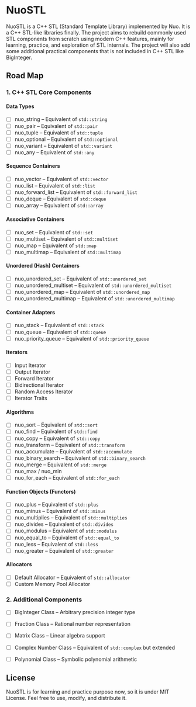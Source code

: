 # NuoSTL

NuoSTL is a C++ STL (Standard Template Library) implemented by Nuo. It is a C++ STL-like libraries finally.
The project aims to rebuild commonly used STL components from scratch using modern C++ features, mainly for learning, practice, and exploration of STL internals.
The project will also add some additional practical components that is not included in C++ STL like BigInteger.

## Road Map

### 1. C++ STL Core Components

#### Data Types
- [ ] nuo_string – Equivalent of `std::string`
- [ ] nuo_pair – Equivalent of `std::pair`
- [ ] nuo_tuple – Equivalent of `std::tuple`
- [ ] nuo_optional – Equivalent of `std::optional`
- [ ] nuo_variant – Equivalent of `std::variant`
- [ ] nuo_any – Equivalent of `std::any`

#### Sequence Containers
- [ ] nuo_vector – Equivalent of `std::vector`
- [ ] nuo_list – Equivalent of `std::list`
- [ ] nuo_forward_list – Equivalent of `std::forward_list`
- [ ] nuo_deque – Equivalent of `std::deque`
- [ ] nuo_array – Equivalent of `std::array`

#### Associative Containers
- [ ] nuo_set – Equivalent of `std::set`
- [ ] nuo_multiset – Equivalent of `std::multiset`
- [ ] nuo_map – Equivalent of `std::map`
- [ ] nuo_multimap – Equivalent of `std::multimap`

#### Unordered (Hash) Containers
- [ ] nuo_unordered_set – Equivalent of `std::unordered_set`
- [ ] nuo_unordered_multiset – Equivalent of `std::unordered_multiset`
- [ ] nuo_unordered_map – Equivalent of `std::unordered_map`
- [ ] nuo_unordered_multimap – Equivalent of `std::unordered_multimap`

#### Container Adapters
- [ ] nuo_stack – Equivalent of `std::stack`
- [ ] nuo_queue – Equivalent of `std::queue`
- [ ] nuo_priority_queue – Equivalent of `std::priority_queue`

#### Iterators
- [ ] Input Iterator
- [ ] Output Iterator
- [ ] Forward Iterator
- [ ] Bidirectional Iterator
- [ ] Random Access Iterator
- [ ] Iterator Traits

#### Algorithms
- [ ] nuo_sort – Equivalent of `std::sort`
- [ ] nuo_find – Equivalent of `std::find`
- [ ] nuo_copy – Equivalent of `std::copy`
- [ ] nuo_transform – Equivalent of `std::transform`
- [ ] nuo_accumulate – Equivalent of `std::accumulate`
- [ ] nuo_binary_search – Equivalent of `std::binary_search`
- [ ] nuo_merge – Equivalent of `std::merge`
- [ ] nuo_max / nuo_min
- [ ] nuo_for_each – Equivalent of `std::for_each`

#### Function Objects (Functors)
- [ ] nuo_plus – Equivalent of `std::plus`
- [ ] nuo_minus – Equivalent of `std::minus`
- [ ] nuo_multiplies – Equivalent of `std::multiplies`
- [ ] nuo_divides – Equivalent of `std::divides`
- [ ] nuo_modulus – Equivalent of `std::modulus`
- [ ] nuo_equal_to – Equivalent of `std::equal_to`
- [ ] nuo_less – Equivalent of `std::less`
- [ ] nuo_greater – Equivalent of `std::greater`

#### Allocators
- [ ] Default Allocator – Equivalent of `std::allocator`
- [ ] Custom Memory Pool Allocator

### 2. Additional Components
- [ ] BigInteger Class – Arbitrary precision integer type  
- [ ] Fraction Class – Rational number representation  
- [ ] Matrix Class – Linear algebra support  
- [ ] Complex Number Class – Equivalent of `std::complex` but extended  
- [ ] Polynomial Class – Symbolic polynomial arithmetic  


## License

NuoSTL is for learning and practice purpose now, so it is under MIT License. Feel free to use, modify, and distribute it.
